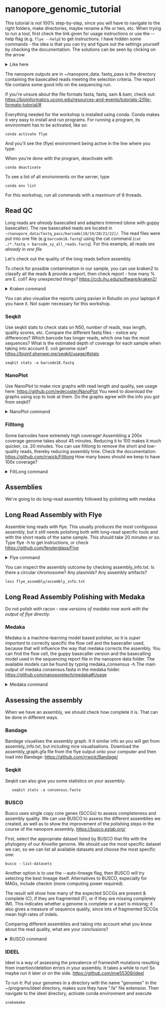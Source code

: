 # nanopore_genomic_tutorial 

This tutorial is *not* 100% step-by-step, since you will have to navigate to the right folders, make directories, maybe rename a file or two, etc. When trying to run a tool, first check the link given for usage instructions or use the --help flag (e.g. `flye --help`) to get instructions. I have hidden some commands - the idea is that you can try and figure out the settings yourself by checking the documentation. The solutions can be seen by clicking on the arrow

<details>
<summary>Like here</summary>
       
    scp --help
    
</details>

The nanopore outputs are in ~/nanopore_data. fastq_pass is the directory containing the basecalled reads meeting the selection criteria. The report file contains some good info on the sequencing run.

If you're unsure about the file formats fasta, fastq, sam & bam, check out: https://bioinformatics.uconn.edu/resources-and-events/tutorials-2/file-formats-tutorial/#

Everything needed for the workshop is installed using conda. Conda makes it very easy to install and run programs. For running a program, its environment has to be activated, like so:

    conda activate flye

And you'll see the (flye) environment being active in the line where you type.

When you're done with the program, deactivate with

    conda deactivate

To see a list of all environments on the server, type

    conda env list

For this workshop, run all commands with a maximum of 6 threads.

## Read QC
Long reads are *already* basecalled and adapters trimmed (done with guppy basecaller). The raw basecalled reads are located in `~/nanopore_data/fastq_pass/barcode[18/19/20/21/22]/`. The read files were put into one file (e.g `barcode18.fastq`) using the cat command (`cat ./*.fastq > barcode_xy_all_reads.fastq`). For this example, all reads _are already in one file_

Let's check out the quality of the long reads before assembly.

To check for possible contamination in our sample, you can use kraken2 to classify all the reads & provide a report, then check report - how many % are E. coli? Any unexpected things? https://ccb.jhu.edu/software/kraken2/

<details>
<summary>Kraken command</summary>
    
    kraken2 --db ~/software/kraken_db/ --threads 6 --output barcode_18.output --report barcode_18.report --use-names ~/nanopore_data/fastq_pass/barcode18.fastq

</details>

    
You can also visualise the reports using pavian in Rstudio on your laptopn if you have it. Not super necessary for this workshop.

### Seqkit

Use seqkit stats to check stats on N50, number of reads, max length, quality scores, etc. Compare the different fastq files - notice any differences? Which barcode has longer reads, which one has the most sequences? What is the estimated depth of coverage for each sample when taking into account E. coli genome size? https://bioinf.shenwei.me/seqkit/usage/#stats

    seqkit stats -a barcode18.fastq

### NanoPlot
Use NanoPlot to make nice graphs with read length and quality, see usage here: https://github.com/wdecoster/NanoPlot
You need to download the graphs using scp to look at them. Do the graphs agree with the info you got from seqkit?

<details>
<summary>NanoPlot command</summary>
    
    NanoPlot --fastq ~/nanopore_data/fastq_pass/barcode19.fastq --loglength -o barcode19 --threads 6

</details>

### Filtlong
Some barcodes have extremely high coverage! Assembling a 200x coverage genome takes about 45 minutes. Reducing it to 100 makes it much quicker, ca. 20 minutes. You can use filtlong to remove the short and low-quality reads, thereby reducing assembly time. Check the documentation: https://github.com/rrwick/Filtlong
How many bases should we keep to have 100x coverage?

<details>
<summary>FiltLong command</summary>
    
    filtlong --min_length 1000 --keep_percent 90 --target_bases 500000000 barcode22.fastq | gzip > barcode22_filtered.fastq.gz

</details>


## Assemblies
We're going to do  long-read assembly followed by polishing with medaka

## Long Read Assembly with Flye
Assemble long reads with flye. This usually produces the most contiguous assembly, but it still needs polishing both with long-read specific tools and with the short reads of the same sample. This should take 20 minutes or so. Type flye -h to get instructions, or check https://github.com/fenderglass/Flye

<details>
<summary>Flye command</summary>
       
    flye --threads 6 --genome-size 4m --nano-raw barcode18.fastq --out-dir barcode18
    
</details>

You can inspect the assembly outcome by checking assembly_info.txt. Is there a circular chromosome? Any plasmids? Any assembly artifacts?

    less flye_assembly/assembly_info.txt


## Long Read Assembly Polishing with Medaka

Do not polish with racon - _new versions of medaka now work with the output of flye directly._


### Medaka
Medaka is a machine-learning model based polisher, so it is _super important_ to correctly specific the flow cell and the basecaller used, because that will influence the way that medaka corrects the assembly. You can find the flow cell, the guppy basecaller version and the basecalling model used in the sequencing report file in the nanopore data folder. The available models can be found by typing medaka_consensus -h
The main output of medaka consensus.fasta in the medaka folder.
https://github.com/nanoporetech/medaka#Usage

<details>
<summary>Medaka command</summary>
    
    medaka_consensus -m r941_min_hac_g507 -t 12 -i ~/outputs/filtlong/barcode18.fastq_filtered.fastq.gz -d ~/outputs/flye/barcode18/assembly.fasta -o barcode18_medaka
    
</details>

## Assessing the assembly
When we have an assembly, we should check how complete it is. That can be done in different ways.

### Bandage
Bandage visualises the assembly graph. It it similar info as you will get from assembly_info.txt, but including nice visualisations. Download the assembly_graph.gfa file from the flye output onto your computer and then load into Bandage: https://github.com/rrwick/Bandage/

### Seqkit
Seqkit can also give you some statistics on your assembly:

       seqkit stats -a consensus.fasta

### BUSCO  
Busco uses single copy core genes (SCCGs) to assess completeness and assembly quality. We can use BUSCO to assess the different assemblies we created, as well as to show the improvement of the polishing steps in the course of the nanopore assembly. https://busco.ezlab.org/

First, select the appropriate dataset listed by BUSCO that fits with the phylogeny of our *Knoellia* genome. We should use the most specific dataset we can, so we can list all available datasets and choose the most specific one:

    busco --list-datasets
    
Another option is to use the --auto-lineage flag, then BUSCO will try selecting the best lineage itself. Alternatives to BUSCO, especially for MAGs, include checkm (more computing power required).

The result will show how many of the expected SCCGs are present & complete (C), if they are fragmented (F), or if they are missing completely (M). This indicates whether a genome is complete or a part is missing; it also gives a measure of sequence quality, since lots of fragmented SCCGs mean high rates of indels.

Comparing different assemblies and taking into account what you know about the read quality, what are your conclusions?

<details>
<summary>BUSCO command</summary>    
    
    busco -m genome -i ~/outputs/flye/barcode18/assembly.fasta -o barcode18_flye_only ---auto-lineage  -c 6
    busco -m genome -i ~/outputs/medaka/barcode18_medaka/consensus.fasta -o barcode18_medaka --auto-lineage -c 6
</details>
    
### IDEEL
Ideel is a way of assessing the prevalence of frameshift mutations resulting from insertion/deletion errors in your assembly. It takes a while to run! So maybe run it later or on the side. https://github.com/mw55309/ideel

To run it:
Put your genomes in a directory with the name "genomes" in the ~/programs/ideel directory, makes sure they have ".fa" file extension. Then navigate to the ideel directory, activate conda environment and execute

    snakemake



